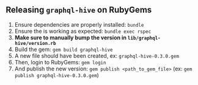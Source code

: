 ## Releasing `graphql-hive` on RubyGems


1. Ensure dependencies are properly installed: `bundle`
1. Ensure the is working as expected: `bundle exec rspec`
1. **Make sure to manually bump the version in `lib/graphql-hive/version.rb`**
1. Build the gem: `gem build graphql-hive`
1. A new file should have been created, ex: `graphql-hive-0.3.0.gem`
1. Then, login to RubyGems: `gem login`
1. And publish the new version: `gem publish <path_to_gem_file>` (ex: `gem publish graphql-hive-0.3.0.gem`)
